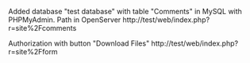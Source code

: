 Added database "test database" with table "Comments" in MySQL with PHPMyAdmin. Path in OpenServer  http://test/web/index.php?r=site%2Fcomments

Authorization with button "Download Files" http://test/web/index.php?r=site%2Fform
